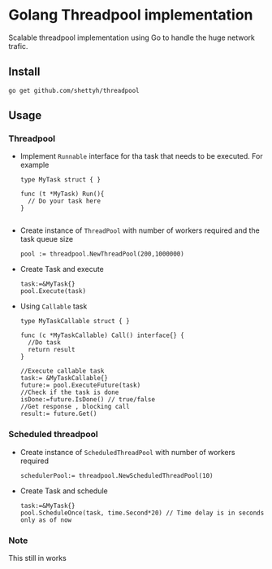 # Golang Threadpool implementation
Scalable threadpool implementation using Go to handle the huge network trafic. 

## Install

`go get github.com/shettyh/threadpool`

## Usage

### Threadpool
- Implement `Runnable` interface for tha task that needs to be executed. For example


  ```
  type MyTask struct { }
   
  func (t *MyTask) Run(){
    // Do your task here
  }
   
  ```
- Create instance of `ThreadPool` with number of workers required and the task queue size
  ```
  pool := threadpool.NewThreadPool(200,1000000)
  ```
- Create Task and execute
  ```
  task:=&MyTask{}
  pool.Execute(task)
  ```
- Using `Callable` task
  ```
  type MyTaskCallable struct { }
  
  func (c *MyTaskCallable) Call() interface{} {
    //Do task 
    return result
  }
  
  //Execute callable task
  task:= &MyTaskCallable{}
  future:= pool.ExecuteFuture(task)
  //Check if the task is done
  isDone:=future.IsDone() // true/false
  //Get response , blocking call
  result:= future.Get()
  ```

### Scheduled threadpool

- Create instance of `ScheduledThreadPool` with number of workers required
  ```
  schedulerPool:= threadpool.NewScheduledThreadPool(10)
  ```
- Create Task and schedule
  ```
  task:=&MyTask{}
  pool.ScheduleOnce(task, time.Second*20) // Time delay is in seconds only as of now
  ```

### Note
This still in works
